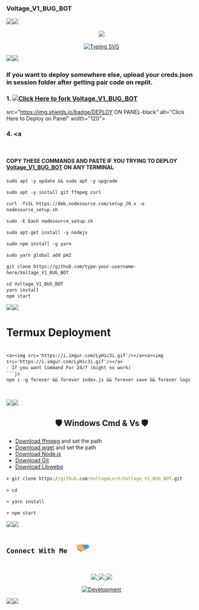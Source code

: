 ### Voltage_V1_BUG_BOT 
   <a><img src='https://i.imgur.com/LyHic3i.gif'/></a><a><img src='https://i.imgur.com/LyHic3i.gif'/></a>
<p align="center">
<img src="https://i.imgur.com/o3rgLGK.jpeg"/> 
<p align="center">
  <a href="https://git.io/typing-svg"><img src="https://readme-typing-svg.demolab.com?font=EB+Garamond&weight=800&size=28&duration=4000&pause=1000&random=false&width=435&lines=+_____Voltage+V1+BUG+-BOT_____;WHATSAPP+CRASH+x+BUG+BOT;DEVELOPED+BY+VOLTAGE⚡+LORD;REALESE+DATE+21%2F6%2F2024." alt="Typing SVG" /></a>
</p>
<a><img src='https://i.imgur.com/LyHic3i.gif'/></a><a><img src='https://i.imgur.com/LyHic3i.gif'/></a>

### If you want to deploy somewhere else, upload your creds.json in session folder after getting pair code on replit. 

### 1. <a href="https://github.com/VoltageLord/Voltage_V1_BUG_BOT/fork"><img src="https://img.shields.io/badge/FORK-blue" alt="Click Here to fork Voltage_V1_BUG_BOT" width="70"></a>
 src="https://img.shields.io/badge/DEPLOY ON PANEL-black" alt="Click Here to Deploy on Panel" width="120"></a>
### 4. <a 


</br>

#### COPY THESE COMMANDS AND PASTE IF YOU TRYING TO DEPLOY [Voltage_V1_BUG_BOT](https://github.com/VoltageLord/Voltage_V1_BUG_BOT) ON ANY TERMINAL
```
sudo apt -y update && sudo apt -y upgrade
```
```
sudo apt -y install git ffmpeg curl
```
```
curl -fsSL https://deb.nodesource.com/setup_20.x -o nodesource_setup.sh
```
```
sudo -E bash nodesource_setup.sh
```
```
sudo apt-get install -y nodejs
```
```
sudo npm install -g yarn
```
```
sudo yarn global add pm2
```
```
git clone https://github.com/type-your-username-here/Voltage_V1_BUG_BOT 
```
```
cd Voltage_V1_BUG_BOT 
yarn install 
npm start
```
 

<a><img src='https://i.imgur.com/LyHic3i.gif'/></a><a><img src='https://i.imgur.com/LyHic3i.gif'/></a>
# Termux Deployment
```

<a><img src='https://i.imgur.com/LyHic3i.gif'/></a><a><img src='https://i.imgur.com/LyHic3i.gif'/></a>
- If you want Command For 24/7 (might no work) 
```js
npm i -g forever && forever index.js && forever save && forever logs
```
<br>

<a><img src='https://i.imgur.com/LyHic3i.gif'/></a><a><img src='https://i.imgur.com/LyHic3i.gif'/></a>
<br>
<h2 align="center"> 🛡️ Windows Cmd & Vs 🛡️ </h2>

- [Download ffmpeg](https://ffmpeg.org/download.html#build-windows) and set the path
- [Download wget](https://eternallybored.org/misc/wget/releases/) and set the path
- [Download Node.js](https://nodejs.org/en/download/)
- [Download Git](https://git-scm.com/downloads)
- [Download Libwebp](https://developers.google.com/speed/webp/download)

```cmd
> git clone https://github.com/VoltageLord/Voltage_V1_BUG_BOT.git
```
```
> cd 
```
```
> yarn install
```
```
> npm start
```
<a><img src='https://i.imgur.com/LyHic3i.gif'/></a><a><img src='https://i.imgur.com/LyHic3i.gif'/></a>

## ```Connect With Me```<img src="https://github.com/0xAbdulKhalid/0xAbdulKhalid/raw/main/assets/mdImages/handshake.gif" width ="80"></h1> 
 <br> 
<p align="center">
<a href="https://wa.me/2349155298855"><img src="https://img.shields.io/badge/Contact David-25D366?style=for-the-badge&logo=whatsapp&logoColor=white" />
<a href="https://whatsapp.com/channel/0029ValURVD30LKUWiRSlC47"><img src="https://img.shields.io/badge/Join Official Channel-25D366?style=for-the-badge&logo=whatsapp&logoColor=white" />
<a href="https://www.youtube.com/@Voltagetechpro"><img src="https://img.shields.io/badge/Subscribe-ff0000?style=for-the-badge&logo=youtube&logoColor=ff000000&link=https://www.youtube.com/@Voltagetechpro" /><br>
<p align="center">
<img alt="Development" width="250" src="https://media2.giphy.com/media/W9tBvzTXkQopi/giphy.gif?cid=6c09b952xu6syi1fyqfyc04wcfk0qvqe8fd7sop136zxfjyn&ep=v1_internal_gif_by_id&rid=giphy.gif&ct=g" /> </p>
<a><img src='https://i.imgur.com/LyHic3i.gif'/></a><a><img src='https://i.imgur.com/LyHic3i.gif'/></a>
 
